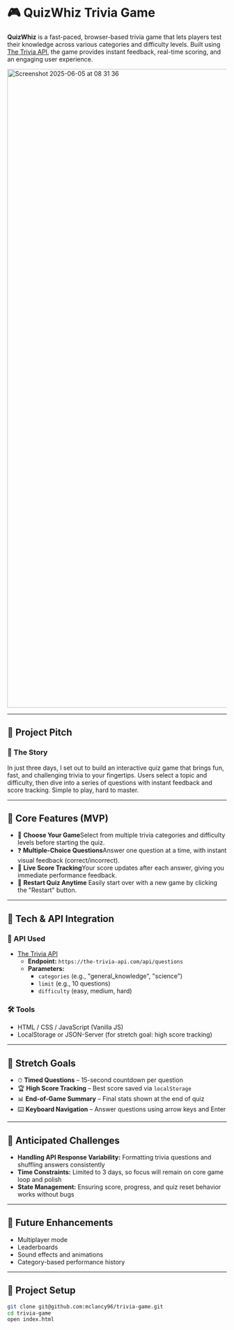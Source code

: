 # 🎮 QuizWhiz Trivia Game

**QuizWhiz** is a fast-paced, browser-based trivia game that lets players test their knowledge across various categories and difficulty levels. Built using [The Trivia API](https://the-trivia-api.com/docs/v2/), the game provides instant feedback, real-time scoring, and an engaging user experience.

<img width="1463" alt="Screenshot 2025-06-05 at 08 31 36" src="https://github.com/user-attachments/assets/7298877f-c331-460a-ad70-7bf18eb6a886" />

---

## 🚀 Project Pitch


### 🧠 The Story

In just three days, I set out to build an interactive quiz game that brings fun, fast, and challenging trivia to your fingertips. Users select a topic and difficulty, then dive into a series of questions with instant feedback and score tracking. Simple to play, hard to master.

---

## 🔑 Core Features (MVP)

- 🎯 **Choose Your Game**Select from multiple trivia categories and difficulty levels before starting the quiz.
- ❓ **Multiple-Choice Questions**Answer one question at a time, with instant visual feedback (correct/incorrect).
- 🧮 **Live Score Tracking**Your score updates after each answer, giving you immediate performance feedback.
- 🔄 **Restart Quiz Anytime**
  Easily start over with a new game by clicking the "Restart" button.

---

## 🧰 Tech & API Integration

### 📡 API Used

- [The Trivia API](https://the-trivia-api.com/docs/v2/)
  - **Endpoint:** `https://the-trivia-api.com/api/questions`
  - **Parameters:**
    - `categories` (e.g., "general_knowledge", "science")
    - `limit` (e.g., 10 questions)
    - `difficulty` (easy, medium, hard)

### 🛠 Tools

- HTML / CSS / JavaScript (Vanilla JS)
- LocalStorage or JSON-Server (for stretch goal: high score tracking)

---

## 🧪 Stretch Goals

- ⏱ **Timed Questions** – 15-second countdown per question
- 🏆 **High Score Tracking** – Best score saved via `localStorage`
- 📊 **End-of-Game Summary** – Final stats shown at the end of quiz
- ⌨️ **Keyboard Navigation** – Answer questions using arrow keys and Enter

---

## 🧩 Anticipated Challenges

- **Handling API Response Variability:** Formatting trivia questions and shuffling answers consistently
- **Time Constraints:** Limited to 3 days, so focus will remain on core game loop and polish
- **State Management:** Ensuring score, progress, and quiz reset behavior works without bugs

---

## 🧠 Future Enhancements

- Multiplayer mode
- Leaderboards
- Sound effects and animations
- Category-based performance history

---

## 📂 Project Setup

```bash
git clone git@github.com:mclancy96/trivia-game.git
cd trivia-game
open index.html
```
